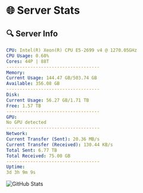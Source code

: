 # 🌐 Server Stats
## 🔍 Server Info
```yaml
CPU: Intel(R) Xeon(R) CPU E5-2699 v4 @ 1270.05GHz
CPU Usage: 0.60%
Cores: 44P | 88T
-----------------------------------
Memory:
Current Usage: 144.47 GB/503.74 GB
Available: 356.08 GB
-----------------------------------
Disk:
Current Usage: 56.27 GB/1.71 TB
Free: 1.57 TB
-----------------------------------
GPU:
No GPU detected
-----------------------------------
Network:
Current Transfer (Sent): 20.36 MB/s
Current Transfer (Received): 130.44 KB/s
Total Sent: 6.77 TB
Total Received: 75.00 GB
-----------------------------------
Uptime:
3d 3h 9m 9s
```
![GitHub Stats](https://img.shields.io/badge/Updated-2025-03-11_00:31:58-blue)